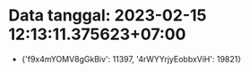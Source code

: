# Data tanggal: 2023-02-15 12:13:11.375623+07:00

* {'f9x4mYOMV8gGkBiv': 11397, '4rWYYrjyEobbxViH': 19821}

